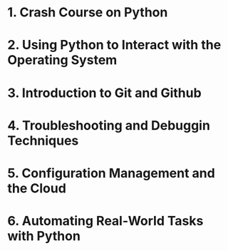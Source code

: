 # 1. Crash Course on Python

# 2. Using Python to Interact with the Operating System

# 3. Introduction to Git and Github

# 4. Troubleshooting and Debuggin Techniques

# 5. Configuration Management and the Cloud

# 6. Automating Real-World Tasks with Python
